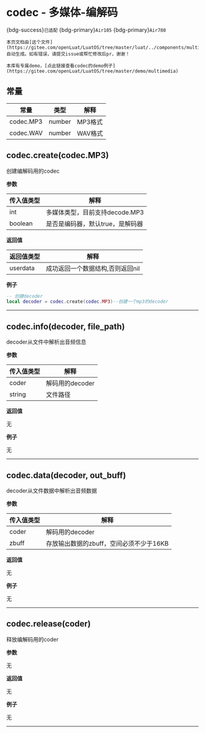 # codec - 多媒体-编解码

{bdg-success}`已适配` {bdg-primary}`Air105` {bdg-primary}`Air780`

```{note}
本页文档由[这个文件](https://gitee.com/openLuat/LuatOS/tree/master/luat/../components/multimedia/luat_lib_multimedia_codec.c)自动生成。如有错误，请提交issue或帮忙修改后pr，谢谢！
```

```{tip}
本库有专属demo，[点此链接查看codec的demo例子](https://gitee.com/openLuat/LuatOS/tree/master/demo/multimedia)
```

## 常量

|常量|类型|解释|
|-|-|-|
|codec.MP3|number|MP3格式|
|codec.WAV|number|WAV格式|


## codec.create(codec.MP3)



创建编解码用的codec

**参数**

|传入值类型|解释|
|-|-|
|int|多媒体类型，目前支持decode.MP3|
|boolean|是否是编码器，默认true，是解码器|

**返回值**

|返回值类型|解释|
|-|-|
|userdata|成功返回一个数据结构,否则返回nil|

**例子**

```lua
-- 创建decoder
local decoder = codec.create(codec.MP3)--创建一个mp3的decoder

```

---

## codec.info(decoder, file_path)



decoder从文件中解析出音频信息

**参数**

|传入值类型|解释|
|-|-|
|coder|解码用的decoder|
|string|文件路径|

**返回值**

无

**例子**

无

---

## codec.data(decoder, out_buff)



decoder从文件数据中解析出音频数据

**参数**

|传入值类型|解释|
|-|-|
|coder|解码用的decoder|
|zbuff|存放输出数据的zbuff，空间必须不少于16KB|

**返回值**

无

**例子**

无

---

## codec.release(coder)



释放编解码用的coder

**参数**

无

**返回值**

无

**例子**

无

---


